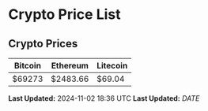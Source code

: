 # Crypto Price List

## Crypto Prices
| Bitcoin | Ethereum | Litecoin |
| ------- | -------- | -------- |
| $69273 | $2483.66 | $69.04 |
**Last Updated:** 2024-11-02 18:36 UTC
**Last Updated:** $DATE$
